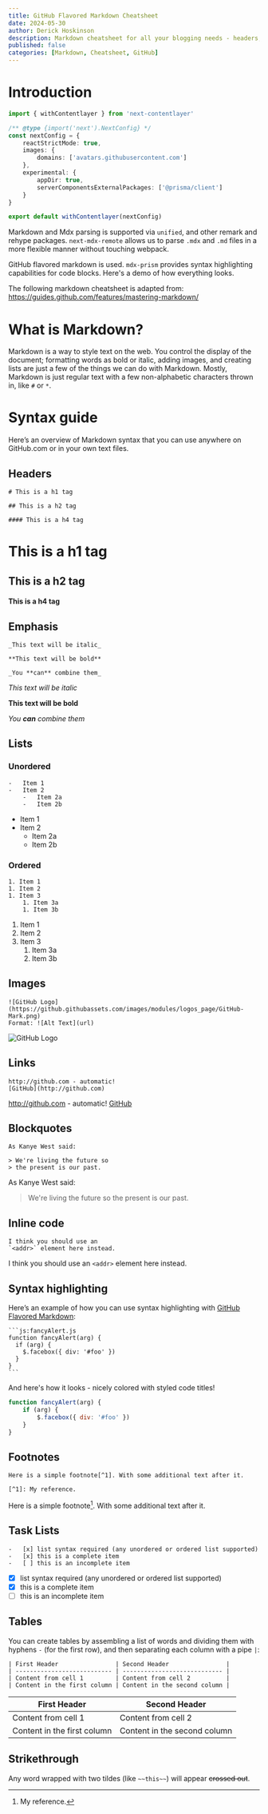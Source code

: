 ```yaml
---
title: GitHub Flavored Markdown Cheatsheet
date: 2024-05-30
author: Derick Hoskinson
description: Markdown cheatsheet for all your blogging needs - headers, lists, images, tables and more! An illustrated guide based on GitHub Flavored Markdown
published: false
categories: [Markdown, Cheatsheet, GitHub]
---
```


# Introduction

```ts showLineNumbers {3}
import { withContentlayer } from 'next-contentlayer'

/** @type {import('next').NextConfig} */
const nextConfig = {
    reactStrictMode: true,
    images: {
        domains: ['avatars.githubusercontent.com']
    },
    experimental: {
        appDir: true,
        serverComponentsExternalPackages: ['@prisma/client']
    }
}

export default withContentlayer(nextConfig)
```

Markdown and Mdx parsing is supported via `unified`, and other remark and rehype packages. `next-mdx-remote` allows us to parse `.mdx` and `.md` files in a more flexible manner without touching webpack.

GitHub flavored markdown is used. `mdx-prism` provides syntax highlighting capabilities for code blocks. Here's a demo of how everything looks.

The following markdown cheatsheet is adapted from: https://guides.github.com/features/mastering-markdown/

# What is Markdown?

Markdown is a way to style text on the web. You control the display of the document; formatting words as bold or italic, adding images, and creating lists are just a few of the things we can do with Markdown. Mostly, Markdown is just regular text with a few non-alphabetic characters thrown in, like `#` or `*`.

# Syntax guide

Here’s an overview of Markdown syntax that you can use anywhere on GitHub.com or in your own text files.

## Headers

```mdx
# This is a h1 tag

## This is a h2 tag

#### This is a h4 tag
```

# This is a h1 tag

## This is a h2 tag

#### This is a h4 tag

## Emphasis

```mdx
_This text will be italic_

**This text will be bold**

_You **can** combine them_
```

_This text will be italic_

**This text will be bold**

_You **can** combine them_

## Lists

### Unordered

```mdx
-   Item 1
-   Item 2
    -   Item 2a
    -   Item 2b
```

-   Item 1
-   Item 2
    -   Item 2a
    -   Item 2b

### Ordered

```mdx
1. Item 1
1. Item 2
1. Item 3
    1. Item 3a
    1. Item 3b
```

1. Item 1
1. Item 2
1. Item 3
    1. Item 3a
    1. Item 3b

## Images

```mdx
![GitHub Logo](https://github.githubassets.com/images/modules/logos_page/GitHub-Mark.png)
Format: ![Alt Text](url)
```

![GitHub Logo](https://github.githubassets.com/images/modules/logos_page/GitHub-Mark.png)

## Links

```mdx
http://github.com - automatic!
[GitHub](http://github.com)
```

http://github.com - automatic!
[GitHub](http://github.com)

## Blockquotes

```mdx
As Kanye West said:

> We're living the future so
> the present is our past.
```

As Kanye West said:

> We're living the future so
> the present is our past.

## Inline code

```mdx
I think you should use an
`<addr>` element here instead.
```

I think you should use an
`<addr>` element here instead.

## Syntax highlighting

Here’s an example of how you can use syntax highlighting with [GitHub Flavored Markdown](https://help.github.com/articles/basic-writing-and-formatting-syntax/):

````mdx
```js:fancyAlert.js
function fancyAlert(arg) {
  if (arg) {
    $.facebox({ div: '#foo' })
  }
}
```
````

And here's how it looks - nicely colored with styled code titles!

```jsx
function fancyAlert(arg) {
    if (arg) {
        $.facebox({ div: '#foo' })
    }
}
```

## Footnotes

```mdx
Here is a simple footnote[^1]. With some additional text after it.

[^1]: My reference.
```

Here is a simple footnote[^1]. With some additional text after it.

[^1]: My reference.

## Task Lists

```mdx
-   [x] list syntax required (any unordered or ordered list supported)
-   [x] this is a complete item
-   [ ] this is an incomplete item
```

-   [x] list syntax required (any unordered or ordered list supported)
-   [x] this is a complete item
-   [ ] this is an incomplete item

## Tables

You can create tables by assembling a list of words and dividing them with hyphens `-` (for the first row), and then separating each column with a pipe `|`:

```mdx
| First Header                | Second Header                |
| --------------------------- | ---------------------------- |
| Content from cell 1         | Content from cell 2          |
| Content in the first column | Content in the second column |
```

| First Header                | Second Header                |
| --------------------------- | ---------------------------- |
| Content from cell 1         | Content from cell 2          |
| Content in the first column | Content in the second column |

## Strikethrough

Any word wrapped with two tildes (like `~~this~~`) will appear ~~crossed out~~.
